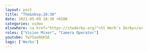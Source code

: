 ```yaml
---
layout: post
title: "The&nbsp;10:30"
date: 2021-05-09 10:30 +0100
categories: video
elsewhere: <a href="https://stwderby.org/">St Werb's Derby</a>
roles: ["Vision Mixer", "Camera Operator"]
youtube: Tw75ao0GKSE
tags: ['Werbs']
---
```

